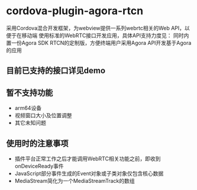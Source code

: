 # cordova-plugin-agora-rtcn

采用Cordova混合开发框架，为webview提供一系列webrtc相关的Web API，以便于在移动端
使用标准的WebRTC接口开发应用，具体API支持力度见：
同时内置一份Agora SDK RTCN的定制版，方便终端用户采用Agora API开发基于Agora的应用

## 目前已支持的接口详见demo

## 暂不支持功能

- arm64设备
- 视频窗口大小及位置调整
- 其它未知问题

## 使用时的注意事项

- 插件平台正常工作之后才能调用WebRTC相关功能之前，即收到onDeviceReady事件
- JavaScript部分事件生成的Event对象或子类对象仅包含核心数据
- MediaStream简化为一个MediaStreamTrack的数组
